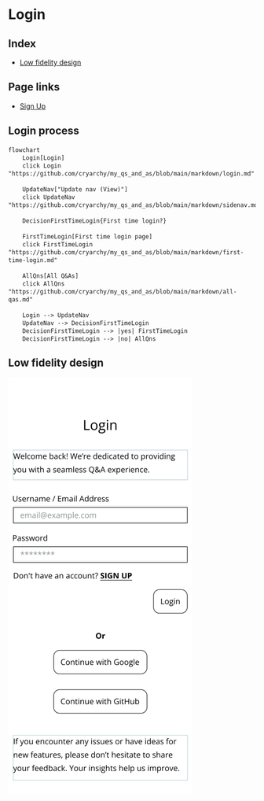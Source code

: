 # Login

## Index

-   [Low fidelity design](#low-fidelity-design)

## Page links

-   [Sign Up](../markdown/signup.md)

## Login process

```mermaid
flowchart
    Login[Login]
    click Login "https://github.com/cryarchy/my_qs_and_as/blob/main/markdown/login.md"

    UpdateNav["Update nav (View)"]
    click UpdateNav "https://github.com/cryarchy/my_qs_and_as/blob/main/markdown/sidenav.md"

    DecisionFirstTimeLogin{First time login?}

    FirstTimeLogin[First time login page]
    click FirstTimeLogin "https://github.com/cryarchy/my_qs_and_as/blob/main/markdown/first-time-login.md"

    AllQns[All Q&As]
    click AllQns "https://github.com/cryarchy/my_qs_and_as/blob/main/markdown/all-qas.md"

    Login --> UpdateNav
    UpdateNav --> DecisionFirstTimeLogin
    DecisionFirstTimeLogin --> |yes| FirstTimeLogin
    DecisionFirstTimeLogin --> |no| AllQns
```

## Low fidelity design

![Login page design](../wireframes/login.png)

